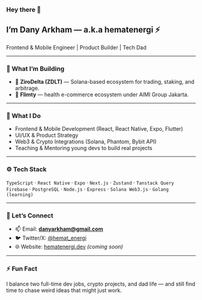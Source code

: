 ### Hey there 👋  
## I’m Dany Arkham — a.k.a hematenergi ⚡  

Frontend & Mobile Engineer | Product Builder | Tech Dad  


---

### 🧠 What I’m Building
- 🧩 **ZiroDelta (ZDLT)** — Solana-based ecosystem for trading, staking, and arbitrage.
- 💊 **Flimty** — health e-commerce ecosystem under AIMI Group Jakarta.


---

### 💼 What I Do
- Frontend & Mobile Development (React, React Native, Expo, Flutter)
- UI/UX & Product Strategy  
- Web3 & Crypto Integrations (Solana, Phantom, Bybit API)
- Teaching & Mentoring young devs to build real projects  

---

### ⚙️ Tech Stack
`TypeScript` · `React Native` · `Expo` · `Next.js` · `Zustand` · `Tanstack Query`  
`Firebase` · `PostgreSQL` · `Node.js` · `Express` · `Solana Web3.js` · `Golang (learning)`

---

### 💬 Let’s Connect
- 📫 Email: **danyarkham@gmail.com**
- 🐦 Twitter/X: [@hemat_energi](https://x.com/hemat_energi)
- 🌐 Website: [hematenergi.dev](https://hematenergi.dev) _(coming soon)_

---

### ⚡ Fun Fact
I balance two full-time dev jobs, crypto projects, and dad life — and still find time to chase weird ideas that might just work.
